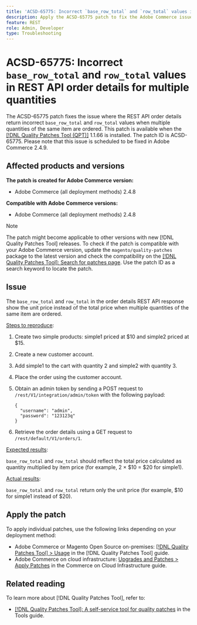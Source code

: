 ```yaml
---
title: 'ACSD-65775: Incorrect `base_row_total` and `row_total` values in REST API order details for multiple quantities'
description: Apply the ACSD-65775 patch to fix the Adobe Commerce issue where the REST API order details return incorrect `base_row_total` and `row_total` values when multiple quantities of the same item are ordered.
feature: REST
role: Admin, Developer
type: Troubleshooting
---
```


# ACSD-65775: Incorrect `base_row_total` and `row_total` values in REST API order details for multiple quantities

The ACSD-65775 patch fixes the issue where the REST API order details return incorrect `base_row_total` and `row_total` values when multiple quantities of the same item are ordered. This patch is available when the [[!DNL Quality Patches Tool (QPT)]](/help/tools/quality-patches-tool/quality-patches-tool-to-self-serve-quality-patches.md) 1.1.66 is installed. The patch ID is ACSD-65775. Please note that this issue is scheduled to be fixed in Adobe Commerce 2.4.9.

## Affected products and versions

**The patch is created for Adobe Commerce version:**

* Adobe Commerce (all deployment methods) 2.4.8

**Compatible with Adobe Commerce versions:**

* Adobe Commerce (all deployment methods) 2.4.8

>[!NOTE]
>
>The patch might become applicable to other versions with new [!DNL Quality Patches Tool] releases. To check if the patch is compatible with your Adobe Commerce version, update the `magento/quality-patches` package to the latest version and check the compatibility on the [[!DNL Quality Patches Tool]: Search for patches page](https://experienceleague.adobe.com/tools/commerce-quality-patches/index.html). Use the patch ID as a search keyword to locate the patch.

## Issue

The `base_row_total` and `row_total` in the order details REST API response show the unit price instead of the total price when multiple quantities of the same item are ordered.

<u>Steps to reproduce</u>:

1. Create two simple products: simple1 priced at $10 and simple2 priced at $15.
1. Create a new customer account.
1. Add simple1 to the cart with quantity 2 and simple2 with quantity 3.
1. Place the order using the customer account.
1. Obtain an admin token by sending a POST request to `/rest/V1/integration/admin/token` with the following payload:

    ```
    {
      "username": "admin",
      "password": "123123q"
    }
    ```

1. Retrieve the order details using a GET request to `/rest/default/V1/orders/1`.

<u>Expected results</u>:

`base_row_total` and `row_total` should reflect the total price calculated as quantity multiplied by item price (for example, 2 × $10 = $20 for simple1).

<u>Actual results</u>:

`base_row_total` and `row_total` return only the unit price (for example, $10 for simple1 instead of $20).

## Apply the patch

To apply individual patches, use the following links depending on your deployment method:

* Adobe Commerce or Magento Open Source on-premises: [[!DNL Quality Patches Tool] > Usage](/help/tools/quality-patches-tool/usage.md) in the [!DNL Quality Patches Tool] guide.
* Adobe Commerce on cloud infrastructure: [Upgrades and Patches > Apply Patches](https://experienceleague.adobe.com/docs/commerce-cloud-service/user-guide/develop/upgrade/apply-patches.html) in the Commerce on Cloud Infrastructure guide.

## Related reading

To learn more about [!DNL Quality Patches Tool], refer to:

* [[!DNL Quality Patches Tool]: A self-service tool for quality patches](/help/tools/quality-patches-tool/quality-patches-tool-to-self-serve-quality-patches.md) in the Tools guide.
